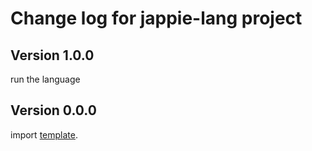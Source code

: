 # Change log for jappie-lang project

## Version 1.0.0 

run the language

## Version 0.0.0 

import [template](https://github.com/jappeace/template).

